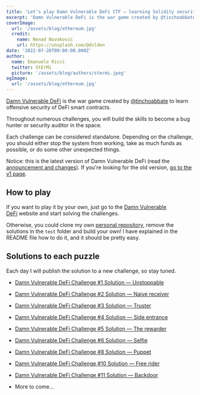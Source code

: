 ```yaml
---
title: 'Let’s play Damn Vulnerable DeFi CTF — learning Solidity security while playing!'
excerpt: 'Damn Vulnerable DeFi is the war game created by @tinchoabbate to learn offensive security of DeFi smart contracts.</br></br>Throughout numerous challenges, you will build the skills to become a bug hunter or security auditor in the space.'
coverImage:
  url: '/assets/blog/ethereum.jpg'
  credit:
    name: Nenad Novaković
    url: https://unsplash.com/@dvlden
date: '2022-07-26T09:00:00.000Z'
author:
  name: Emanuele Ricci
  twitter: StErMi
  picture: '/assets/blog/authors/stermi.jpeg'
ogImage:
  url: '/assets/blog/ethereum.jpg'
---
```


[Damn Vulnerable DeFi](https://www.damnvulnerabledefi.xyz/index.html) is the war game created by [@tinchoabbate](https://twitter.com/tinchoabbate) to learn offensive security of DeFi smart contracts.

Throughout numerous challenges, you will build the skills to become a bug hunter or security auditor in the space.

Each challenge can be considered standalone. Depending on the challenge, you should either stop the system from working, take as much funds as possible, or do some other unexpected things.

Notice: this is the latest version of Damn Vulnerable DeFi (read the [announcement and changes](https://www.damnvulnerabledefi.xyz/v2-release.html)). If you're looking for the old version, [go to the v1 page](https://www.damnvulnerabledefi.xyz/v1/index.html).

## How to play

If you want to play it by your own, just go to the [Damn Vulnerable DeFi](https://www.damnvulnerabledefi.xyz/index.html) website and start solving the challenges.

Otherwise, you could clone my own [personal repository](https://github.com/StErMi/forge-damn-vulnerable-defi/), remove the solutions in the `test` folder and build your own! I have explained in the README file how to do it, and it should be pretty easy.

## Solutions to each puzzle

Each day I will publish the solution to a new challenge, so stay tuned.

- [Damn Vulnerable DeFi Challenge #1 Solution — Unstoppable](https://stermi.xyz/blog/damn-vulnerable-defi-challenge-1-solution-unstoppable)
- [Damn Vulnerable DeFi Challenge #2 Solution — Naive receiver](https://stermi.xyz/blog/damn-vulnerable-defi-challenge-2-solution-naive-receiver)
- [Damn Vulnerable DeFi Challenge #3 Solution — Truster](https://stermi.xyz/blog/damn-vulnerable-defi-challenge-3-solution-truster)
- [Damn Vulnerable DeFi Challenge #4 Solution — Side entrance](https://stermi.xyz/blog/damn-vulnerable-defi-challenge-4-solution-side-entrance)
- [Damn Vulnerable DeFi Challenge #5 Solution — The rewarder](https://stermi.xyz/blog/damn-vulnerable-defi-challenge-5-solution-the-rewarder)
- [Damn Vulnerable DeFi Challenge #6 Solution — Selfie](https://stermi.xyz/blog/damn-vulnerable-defi-challenge-6-solution-selfie)
- [Damn Vulnerable DeFi Challenge #8 Solution — Puppet](https://stermi.xyz/blog/damn-vulnerable-defi-challenge-8-solution-puppet)
- [Damn Vulnerable DeFi Challenge #10 Solution — Free rider](https://stermi.xyz/blog/damn-vulnerable-defi-challenge-10-solution-free-rider)
- [Damn Vulnerable DeFi Challenge #11 Solution — Backdoor](https://stermi.xyz/blog/damn-vulnerable-defi-challenge-11-solution-backdoor)

- More to come…
